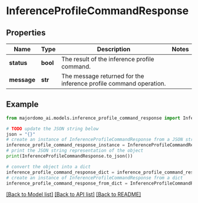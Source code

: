 # InferenceProfileCommandResponse


## Properties

Name | Type | Description | Notes
------------ | ------------- | ------------- | -------------
**status** | **bool** | The result of the inference profile command. | 
**message** | **str** | The message returned for the inference profile command operation. | 

## Example

```python
from majordomo_ai.models.inference_profile_command_response import InferenceProfileCommandResponse

# TODO update the JSON string below
json = "{}"
# create an instance of InferenceProfileCommandResponse from a JSON string
inference_profile_command_response_instance = InferenceProfileCommandResponse.from_json(json)
# print the JSON string representation of the object
print(InferenceProfileCommandResponse.to_json())

# convert the object into a dict
inference_profile_command_response_dict = inference_profile_command_response_instance.to_dict()
# create an instance of InferenceProfileCommandResponse from a dict
inference_profile_command_response_from_dict = InferenceProfileCommandResponse.from_dict(inference_profile_command_response_dict)
```
[[Back to Model list]](../README.md#documentation-for-models) [[Back to API list]](../README.md#documentation-for-api-endpoints) [[Back to README]](../README.md)



